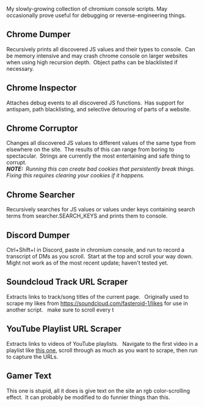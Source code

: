 My slowly-growing collection of chromium console scripts.  May occasionally prove useful for debugging or reverse-engineering things.

## Chrome Dumper
Recursively prints all discovered JS values and their types to console.&ensp;Can be memory intensive and may crash chrome console on larger websites when using high recursion depth.&ensp;Object paths can be blacklisted if necessary.

## Chrome Inspector
Attaches debug events to all discovered JS functions.&ensp;Has support for antispam, path blacklisting, and selective detouring of parts of a website.

## Chrome Corruptor
Changes all discovered JS values to different values of the same type from elsewhere on the site.&ensp;The results of this can range from boring to spectacular.&ensp;Strings are currently the most entertaining and safe thing to corrupt.<br>
<i><b>NOTE:</b>&ensp;Running this can create bad cookies that persistently break things.&ensp;Fixing this requires clearing your cookies if it happens.</i>

## Chrome Searcher
Recursively searches for JS values or values under keys containing search terms from searcher.SEARCH_KEYS and prints them to console.

## Discord Dumper
Ctrl+Shift+I in Discord, paste in chromium console, and run to record a transcript of DMs as you scroll.&ensp;Start at the top and scroll your way down.&ensp;Might not work as of the most recent update; haven't tested yet.

## Soundcloud Track URL Scraper
Extracts links to track/song titles of the current page. &ensp;Originally used to scrape my likes from https://soundcloud.com/fasteroid-1/likes for use in another script. &ensp;make sure to scroll every t

## YouTube Playlist URL Scraper
Extracts links to videos of YouTube playlists. &ensp;Navigate to the first video in a playlist like [this one](https://www.youtube.com/watch?v=q6EoRBvdVPQ&list=PLFsQleAWXsj_4yDeebiIADdH5FMayBiJo&index=1), scroll through as much as you want to scrape, then run to capture the URLs.

## Gamer Text
This one is stupid, all it does is give text on the site an rgb color-scrolling effect.&ensp;It can probably be modified to do funnier things than this.
